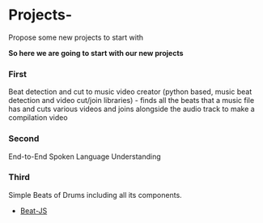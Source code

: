 # Projects-
Propose some new projects to start with 

**So here we are going to start with our new projects**

### First
Beat detection and cut to music video creator (python based, music beat detection and video cut/join libraries) - finds all the  beats that a music file has and cuts various videos and joins alongside the audio track to make a compilation video
   
### Second
End-to-End Spoken Language Understanding

### Third
Simple Beats of Drums including all its components.
* [Beat-JS](https://github.com/Ishaan28malik/Beats-js)
